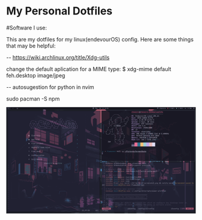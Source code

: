 # My Personal Dotfiles

#Software I use:


This are my dotfiles for my linux(endevourOS) config. Here are some things that
may be helpful:

-- https://wiki.archlinux.org/title/Xdg-utils

change the default aplication for a MIME type:
$ xdg-mime default feh.desktop image/jpeg

-- autosugestion for python in nvim

sudo pacman -S npm

![SCREEN](/Pictures/2022-07-14_16-52.png)
